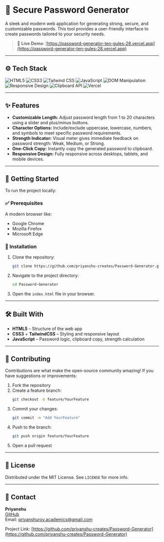 # 🔐 Secure Password Generator

A sleek and modern web application for generating strong, secure, and customizable passwords. This tool provides a user-friendly interface to create passwords tailored to your security needs.

> 🔗 **Live Demo**: [https://password-generator-ten-gules-28.vercel.app](https://password-generator-ten-gules-28.vercel.app)

---

## ⚙️ Tech Stack

![HTML5](https://img.shields.io/badge/-HTML5-E34F26?style=flat-square&logo=html5&logoColor=white)
![CSS3](https://img.shields.io/badge/-CSS3-1572B6?style=flat-square&logo=css3&logoColor=white)
![Tailwind CSS](https://img.shields.io/badge/-TAILWINDCSS-38B2AC?style=flat-square&logo=tailwind-css&logoColor=white)
![JavaScript](https://img.shields.io/badge/-JavaScript-F7DF1E?style=flat-square&logo=javascript&logoColor=black)
![DOM Manipulation](https://img.shields.io/badge/-DOM-4B5563?style=flat-square)
![Responsive Design](https://img.shields.io/badge/-Responsive%20Design-0F172A?style=flat-square)
![Clipboard API](https://img.shields.io/badge/-Clipboard%20API-6B7280?style=flat-square)
![Vercel](https://img.shields.io/badge/-Vercel-000000?style=flat-square&logo=vercel&logoColor=white)

---

## ✨ Features

- **Customizable Length:** Adjust password length from 1 to 20 characters using a slider and plus/minus buttons.
- **Character Options:** Include/exclude uppercase, lowercase, numbers, and symbols to meet specific password requirements.
- **Strength Indicator:** Visual meter gives immediate feedback on password strength: Weak, Medium, or Strong.
- **One-Click Copy:** Instantly copy the generated password to clipboard.
- **Responsive Design:** Fully responsive across desktops, tablets, and mobile devices.

---

## 🚀 Getting Started

To run the project locally:

### ✅ Prerequisites

A modern browser like:
- Google Chrome
- Mozilla Firefox
- Microsoft Edge

### 🧰 Installation

1. Clone the repository:
   ```bash
   git clone https://github.com/priyanshu-creates/Password-Generator.git
   ```

2. Navigate to the project directory:
   ```bash
   cd Password-Generator
   ```

3. Open the `index.html` file in your browser.

---

## 🛠️ Built With

- **HTML5** – Structure of the web app  
- **CSS3** + **TailwindCSS** – Styling and responsive layout  
- **JavaScript** – Password logic, clipboard copy, strength calculation

---

## 🤝 Contributing

Contributions are what make the open-source community amazing! If you have suggestions or improvements:

1. Fork the repository
2. Create a feature branch:
   ```bash
   git checkout -b feature/YourFeature
   ```
3. Commit your changes:
   ```bash
   git commit -m "Add YourFeature"
   ```
4. Push to the branch:
   ```bash
   git push origin feature/YourFeature
   ```
5. Open a pull request

---

## 📜 License

Distributed under the MIT License. See `LICENSE` for more info.

---

## 📧 Contact

**Priyanshu**  
[GitHub](https://github.com/priyanshu-creates)  
Email: priyanshuroy.academics@gmail.com

Project Link: [https://github.com/priyanshu-creates/Password-Generator](https://github.com/priyanshu-creates/Password-Generator)
